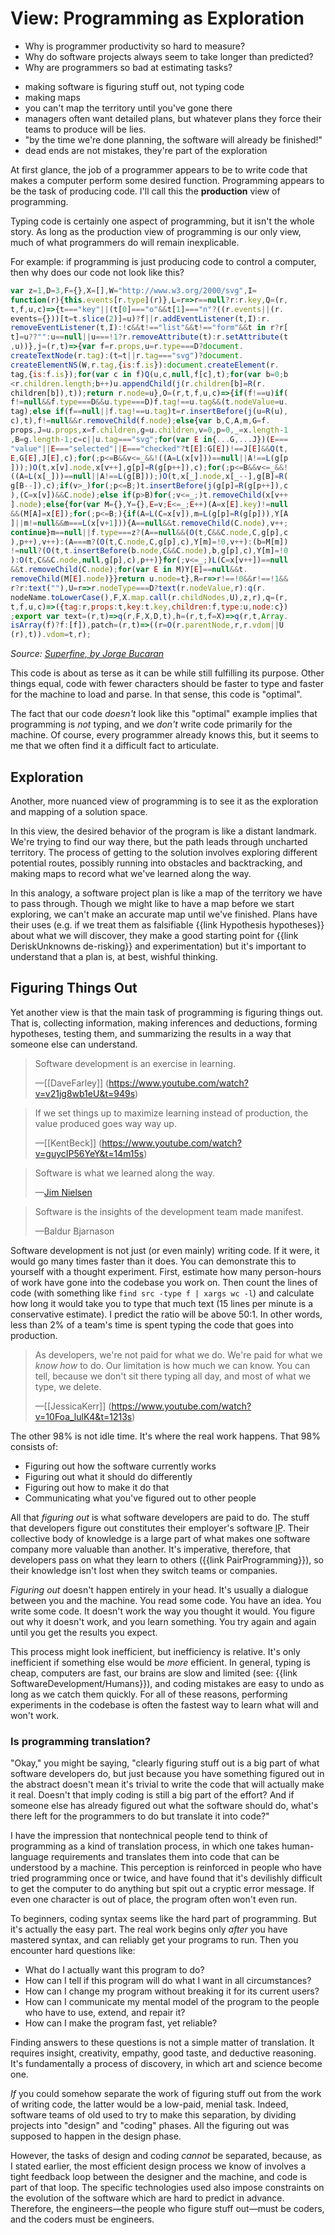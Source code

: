 # View: Programming as Exploration

<div class="summary-block">

- Why is programmer productivity so hard to measure?
- Why do software projects always seem to take longer than predicted?
- Why are programmers so bad at estimating tasks?

</div>

- making software is figuring stuff out, not typing code
- making maps
- you can't map the territory until you've gone there
- managers often want detailed plans, but whatever plans they force their teams to produce will be lies.
- "by the time we're done planning, the software will already be finished!"
- dead ends are not mistakes, they're part of the exploration

At first glance, the job of a programmer appears to be to write code that makes a computer perform some desired function. Programming appears to be the task of producing code. I'll call this the **production** view of programming.

Typing code is certainly one aspect of programming, but it isn't the whole story. As long as the production view of programming is our only view, much of what programmers do will remain inexplicable.

For example: if programming is just producing code to control a computer, then why does our code not look like this?

```js
var z=1,D=3,F={},X=[],W="http://www.w3.org/2000/svg",I=
function(r){this.events[r.type](r)},L=r=>r==null?r:r.key,Q=(r,
t,f,u,c)=>{t==="key"||(t[0]==="o"&&t[1]==="n"?((r.events||(r.
events={}))[t=t.slice(2)]=u)?f||r.addEventListener(t,I):r.
removeEventListener(t,I):!c&&t!=="list"&&t!=="form"&&t in r?r[
t]=u??"":u==null||u===!1?r.removeAttribute(t):r.setAttribute(t
,u))},j=(r,t)=>{var f=r.props,u=r.type===D?document.
createTextNode(r.tag):(t=t||r.tag==="svg")?document.
createElementNS(W,r.tag,{is:f.is}):document.createElement(r.
tag,{is:f.is});for(var c in f)Q(u,c,null,f[c],t);for(var b=0;b
<r.children.length;b++)u.appendChild(j(r.children[b]=R(r.
children[b]),t));return r.node=u},O=(r,t,f,u,c)=>{if(f!==u)if(
f!=null&&f.type===D&&u.type===D)f.tag!==u.tag&&(t.nodeValue=u.
tag);else if(f==null||f.tag!==u.tag)t=r.insertBefore(j(u=R(u),
c),t),f!=null&&r.removeChild(f.node);else{var b,C,A,m,G=f.
props,J=u.props,x=f.children,g=u.children,v=0,p=0,_=x.length-1
,B=g.length-1;c=c||u.tag==="svg";for(var E in{...G,...J})(E===
"value"||E==="selected"||E==="checked"?t[E]:G[E])!==J[E]&&Q(t,
E,G[E],J[E],c);for(;p<=B&&v<=_&&!((A=L(x[v]))==null||A!==L(g[p
]));)O(t,x[v].node,x[v++],g[p]=R(g[p++]),c);for(;p<=B&&v<=_&&!
((A=L(x[_]))==null||A!==L(g[B]));)O(t,x[_].node,x[_--],g[B]=R(
g[B--]),c);if(v>_)for(;p<=B;)t.insertBefore(j(g[p]=R(g[p++]),c
),(C=x[v])&&C.node);else if(p>B)for(;v<=_;)t.removeChild(x[v++
].node);else{for(var M={},Y={},E=v;E<=_;E++)(A=x[E].key)!=null
&&(M[A]=x[E]);for(;p<=B;){if(A=L(C=x[v]),m=L(g[p]=R(g[p])),Y[A
]||m!=null&&m===L(x[v+1])){A==null&&t.removeChild(C.node),v++;
continue}m==null||f.type===z?(A==null&&(O(t,C&&C.node,C,g[p],c
),p++),v++):(A===m?(O(t,C.node,C,g[p],c),Y[m]=!0,v++):(b=M[m])
!=null?(O(t,t.insertBefore(b.node,C&&C.node),b,g[p],c),Y[m]=!0
):O(t,C&&C.node,null,g[p],c),p++)}for(;v<=_;)L(C=x[v++])==null
&&t.removeChild(C.node);for(var E in M)Y[E]==null&&t.
removeChild(M[E].node)}}return u.node=t},R=r=>r!==!0&&r!==!1&&
r?r:text(""),U=r=>r.nodeType===D?text(r.nodeValue,r):q(r.
nodeName.toLowerCase(),F,X.map.call(r.childNodes,U),z,r),q=(r,
t,f,u,c)=>({tag:r,props:t,key:t.key,children:f,type:u,node:c})
;export var text=(r,t)=>q(r,F,X,D,t),h=(r,t,f=X)=>q(r,t,Array.
isArray(f)?f:[f]),patch=(r,t)=>((r=O(r.parentNode,r,r.vdom||U
(r),t)).vdom=t,r);
```

<cite>Source: [Superfine, by Jorge Bucaran](https://github.com/jorgebucaran/superfine)</cite>

This code is about as terse as it can be while still fulfilling its purpose. Other things equal, code with fewer characters should be faster to type and faster for the machine to load and parse. In that sense, this code is "optimal".

The fact that our code *doesn't* look like this "optimal" example implies that programming is *not* typing,
and we *don't* write code primarily for the machine. Of course, every programmer already knows this, but
it seems to me that we often find it a difficult fact to articulate.

## Exploration

Another, more nuanced view of programming is to see it as the exploration and mapping of a solution space.

In this view, the desired behavior of the program is like a distant landmark. We're trying to find our way there, but the path leads through uncharted territory. The process of getting to the solution involves exploring different potential
routes, possibly running into obstacles and backtracking, and making maps to record what we've learned along the way.

In this analogy, a software project plan is like a map of the territory we have to pass through.
Though we might like to have a map before we start exploring, we can't make an accurate map until we've finished. Plans have their uses (e.g. if we treat them as falsifiable {{link Hypothesis hypotheses}} about what we will discover, they make a good starting point for {{link DeriskUnknowns de-risking}} and experimentation) but it's important to understand that a plan is, at best, wishful thinking.

## Figuring Things Out

Yet another view is that the main task of programming is figuring things out. That is, collecting information, making inferences and deductions, forming hypotheses, testing them, and summarizing the results in a way that someone else can understand.

> Software development is an exercise in learning.
>
> —[[DaveFarley]] (https://www.youtube.com/watch?v=v21jg8wb1eU&t=949s)

> If we set things up to maximize learning instead of production, the value produced goes way way up.
>
> —[[KentBeck]] (https://www.youtube.com/watch?v=guycIP56YeY&t=14m15s)

> Software is what we learned along the way.
>
> —[Jim Nielsen](https://blog.jim-nielsen.com/2023/software-is-what-we-learned-along-the-way/)

> Software is the insights of the development team made manifest.
>
> —Baldur Bjarnason

Software development is not just (or even mainly) writing code. If it were, it would go many times faster than it does. You can demonstrate this to yourself with a thought experiment. First, estimate how many person-hours of work have gone into the codebase you work on. Then count the lines of code (with something like `find src -type f | xargs wc -l`) and calculate how long it would take you to type that much text (15 lines per minute is a conservative estimate). I predict the ratio will be above 50:1. In other words, less than 2% of a team's time is spent typing the code that goes into production.

> As developers, we're not paid for what we do. We're paid for what we _know how_ to do. Our limitation is how much we can know. You can tell, because we don't sit there typing all day, and most of what we type, we delete.
>
> —[[JessicaKerr]] (https://www.youtube.com/watch?v=10Foa_lulK4&t=1213s)

The other 98% is not idle time. It's where the real work happens. That 98% consists of:

- Figuring out how the software currently works
- Figuring out what it should do differently
- Figuring out how to make it do that
- Communicating what you've figured out to other people

All that _figuring out_ is what software developers are paid to do. The stuff that developers figure out constitutes their employer's software <abbr title="intellectual property">IP</abbr>. Their collective body of knowledge is a large part of what makes one software company more valuable than another. It's imperative, therefore, that developers pass on what they learn to others ({{link PairProgramming}}), so their knowledge isn't lost when they switch teams or companies.

_Figuring out_ doesn't happen entirely in your head. It's usually a dialogue between you and the machine. You read some code. You have an idea. You write some code. It doesn't work the way you thought it would. You figure out why it doesn't work, and you learn something. You try again and again until you get the results you expect.

This process might look inefficient, but inefficiency is relative. It's only inefficient if something else would be _more_ efficient. In general, typing is cheap, computers are fast, our brains are slow and limited (see: {{link SoftwareDevelopment/Humans}}), and coding mistakes are easy to undo as long as we catch them quickly. For all of these reasons, performing experiments in the codebase is often the fastest way to learn what will and won't work.

### Is programming translation?

<!-- TODO: retitle to "Is design separable from coding?" -->

"Okay," you might be saying, "clearly figuring stuff out is a big part of what software developers do, but just because you have something figured out in the abstract doesn't mean it's trivial to write the code that will actually make it real. Doesn't that imply coding is still a big part of the effort? And if someone else has already figured out what the software should do, what's there left for the programmers to do but translate it into code?"

I have the impression that nontechnical people tend to think of programming as a kind of translation process, in which one takes human-language requirements and translates them into code that can be understood by a machine. This perception is reinforced in people who have tried programming once or twice, and have found that it's devilishly difficult to get the computer to do anything but spit out a cryptic error message. If even one character is out of place, the program often won't even run.

To beginners, coding syntax seems like the hard part of programming. But it's actually the easy part. The real work begins only _after_ you have mastered syntax, and can reliably get your programs to run. Then you encounter hard questions like:

- What do I actually want this program to do?
- How can I tell if this program will do what I want in all circumstances?
- How can I change my program without breaking it for its current users?
- How can I communicate my mental model of the program to the people who have to use, extend, and repair it?
- How can I make the program fast, yet reliable?

Finding answers to these questions is not a simple matter of translation. It requires insight, creativity, empathy, good taste, and deductive reasoning. It's fundamentally a process of discovery, in which art and science become one.

_If_ you could somehow separate the work of figuring stuff out from the work of writing code, the latter would be a low-paid, menial task. Indeed, software teams of old used to try to make this separation, by dividing projects into "design" and "coding" phases. All the figuring out was supposed to happen in the design phase.

However, the tasks of design and coding _cannot_ be separated, because, as I stated earlier, the most efficient design process we know of involves a tight feedback loop between the designer and the machine, and code is part of that loop. The specific technologies used also impose constraints on the evolution of the software which are hard to predict in advance. Therefore, the engineers—the people who figure stuff out—must be coders, and the coders must be engineers.


<!--
Of course, this rather silly example merely illustrates what every programmer
already knows—that maintaining an intellectual grasp of the program is the programmer's
overwhelming concern, to which the correct behavior of the program is secondary. Still, it seems to me that although this is something that "everyone knows", we often find it difficult to articulate.
-->